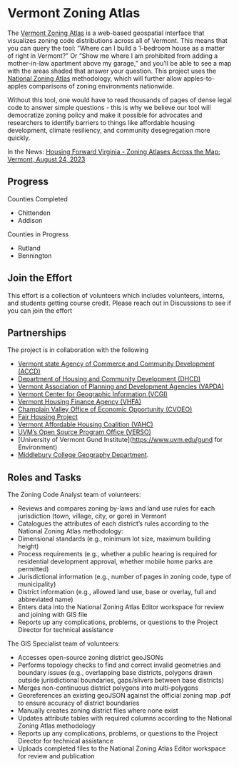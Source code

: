 # Vermont Zoning Atlas

The [Vermont Zoning Atlas](https://www.zoningatlas.org/vermont) is a web-based geospatial interface that visualizes zoning code distributions across all of Vermont. This means that you can query the tool: “Where can I build a 1-bedroom house as a matter of right in Vermont?” Or “Show me where I am prohibited from adding a mother-in-law apartment above my garage,” and you’ll be able to see a map with the areas shaded that answer your question. This project uses the [National Zoning Atlas](https://www.zoningatlas.org/) methodology, which will further allow apples-to-apples comparisons of zoning environments nationwide.

Without this tool, one would have to read thousands of pages of dense legal code to answer simple questions - this is why we believe our tool will democratize zoning policy and make it possible for advocates and researchers to identify barriers to things like affordable housing development, climate resiliency, and community desegregation more quickly.

In the News: 
[Housing Forward Virginia - Zoning Atlases Across the Map: Vermont, August 24, 2023](https://housingforwardva.org/news/fwd-g25-vermont-zoning-atlas/)

## Progress
Counties Completed
* Chittenden
* Addison 

Counties in Progress 
* Rutland
* Bennington

## Join the Effort
This effort is a collection of volunteers which includes volunteers, interns, and students getting course credit. Please reach out in Discussions to see if you can join the effort

## Partnerships
The project is in collaboration with the following
* [Vermont state Agency of Commerce and Community Development (ACCD)](https://accd.vermont.gov/)
* [Department of Housing and Community Development (DHCD)](https://accd.vermont.gov/housing)
* [Vermont Association of Planning and Development Agencies (VAPDA)](https://www.vapda.org/)
* [Vermont Center for Geographic Information (VCGI)](https://vcgi.vermont.gov/)
* [Vermont Housing Finance Agency (VHFA)](https://www.vhfa.org/)
* [Champlain Valley Office of Economic Opportunity (CVOEO)](https://www.cvoeo.org/)
* [Fair Housing Project](https://www.cvoeo.org/get-help/fair-housing-and-discrimination)
* [Vermont Affordable Housing Coalition (VAHC)](https://www.vtaffordablehousing.org/)
* [UVM’s Open Source Program Office (VERSO)](https://verso.w3.uvm.edu/)
* [University of Vermont Gund Institute](https://www.uvm.edu/gund for Environment)
* [Middlebury College Geography Department](https://www.middlebury.edu/college/academics/geography).

## Roles and Tasks

The Zoning Code Analyst team of volunteers:
* Reviews and compares zoning by-laws and land use rules for each jurisdiction (town, village, city, or gore) in Vermont
* Catalogues the attributes of each district’s rules according to the National Zoning Atlas methodology:
* Dimensional standards (e.g., minimum lot size, maximum building height)
* Process requirements (e.g., whether a public hearing is required for residential development approval, whether mobile home parks are permitted)
* Jurisdictional information (e.g., number of pages in zoning code, type of municipality)
* District information (e.g., allowed land use, base or overlay, full and abbreviated name)
* Enters data into the National Zoning Atlas Editor workspace for review and joining with GIS file
* Reports up any complications, problems, or questions to the Project Director for technical assistance

The GIS Specialist team of volunteers:
* Accesses open-source zoning district geoJSONs
* Performs topology checks to find and correct invalid geometries and boundary issues (e.g., overlapping base districts, polygons drawn outside jurisdictional boundaries, gaps/slivers between base districts)
* Merges non-continuous district polygons into multi-polygons
* Georeferences an existing geoJSON against the official zoning map .pdf to ensure accuracy of district boundaries
* Manually creates zoning district files where none exist
* Updates attribute tables with required columns according to the National Zoning Atlas methodology
* Reports up any complications, problems, or questions to the Project Director for technical assistance
* Uploads completed files to the National Zoning Atlas Editor workspace for review and publication
